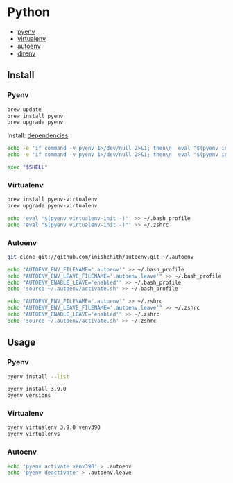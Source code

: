 # Python

- [pyenv](https://github.com/pyenv/pyenv)
- [virtualenv](https://github.com/pyenv/pyenv-virtualenv)
- [autoenv](https://github.com/inishchith/autoenv)
- [direnv](https://direnv.net/)

## Install

### Pyenv

```bash
brew update
brew install pyenv
brew upgrade pyenv
```

Install: [dependencies](https://github.com/pyenv/pyenv/wiki#suggested-build-environment)

```bash
echo -e 'if command -v pyenv 1>/dev/null 2>&1; then\n  eval "$(pyenv init -)"\nfi' >> ~/.bash_profile
echo -e 'if command -v pyenv 1>/dev/null 2>&1; then\n  eval "$(pyenv init -)"\nfi' >> ~/.zshrc
```

```bash
exec "$SHELL"
```

### Virtualenv

```bash
brew install pyenv-virtualenv
brew upgrade pyenv-virtualenv
```

```bash
echo 'eval "$(pyenv virtualenv-init -)"' >> ~/.bash_profile
echo 'eval "$(pyenv virtualenv-init -)"' >> ~/.zshrc
```

### Autoenv

```bash
git clone git://github.com/inishchith/autoenv.git ~/.autoenv
```

```bash
echo "AUTOENV_ENV_FILENAME='.autoenv'" >> ~/.bash_profile
echo "AUTOENV_ENV_LEAVE_FILENAME='.autoenv.leave'" >> ~/.bash_profile
echo "AUTOENV_ENABLE_LEAVE='enabled'" >> ~/.bash_profile
echo 'source ~/.autoenv/activate.sh' >> ~/.bash_profile

echo "AUTOENV_ENV_FILENAME='.autoenv'" >> ~/.zshrc
echo "AUTOENV_ENV_LEAVE_FILENAME='.autoenv.leave'" >> ~/.zshrc
echo "AUTOENV_ENABLE_LEAVE='enabled'" >> ~/.zshrc
echo 'source ~/.autoenv/activate.sh' >> ~/.zshrc
```

## Usage

### Pyenv

```bash
pyenv install --list
```

```bash
pyenv install 3.9.0
pyenv versions
```

### Virtualenv

```bash
pyenv virtualenv 3.9.0 venv390
pyenv virtualenvs
```

### Autoenv

```bash
echo 'pyenv activate venv390' > .autoenv
echo 'pyenv deactivate' > .autoenv.leave
```
